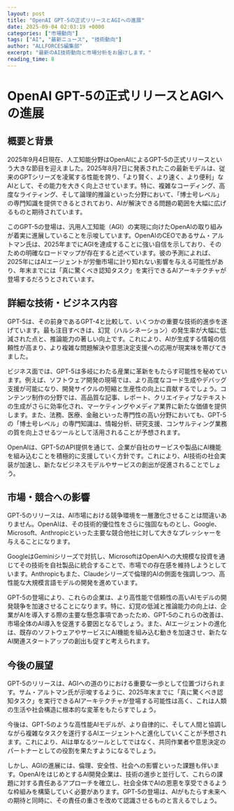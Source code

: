 ```yaml
---
layout: post
title: "OpenAI GPT-5の正式リリースとAGIへの進展"
date: 2025-09-04 02:03:19 +0000
categories: ["市場動向"]
tags: ["AI", "最新ニュース", "技術動向"]
author: "ALLFORCES編集部"
excerpt: "最新のAI技術動向と市場分析をお届けします。"
reading_time: 8
---
```

# OpenAI GPT-5の正式リリースとAGIへの進展

## 概要と背景

2025年9月4日現在、人工知能分野はOpenAIによるGPT-5の正式リリースという大きな節目を迎えました。2025年8月7日に発表されたこの最新モデルは、従来のGPTシリーズを凌駕する性能を誇り、「より賢く、より速く、より便利」なAIとして、その能力を大きく向上させています。特に、複雑なコーディング、高度なライティング、そして論理的推論といった分野において、「博士号レベル」の専門知識を提供できるとされており、AIが解決できる問題の範囲を大幅に広げるものと期待されています。

このGPT-5の登場は、汎用人工知能（AGI）の実現に向けたOpenAIの取り組みが着実に進展していることを示唆しています。OpenAIのCEOであるサム・アルトマン氏は、2025年までにAGIを達成することに強い自信を示しており、そのための明確なロードマップが存在すると述べています。彼の予測によれば、2025年にはAIエージェントが労働市場に計り知れない影響を与える可能性があり、年末までには「真に驚くべき認知タスク」を実行できるAIアーキテクチャが登場するだろうとされています。

## 詳細な技術・ビジネス内容

GPT-5は、その前身であるGPT-4と比較して、いくつかの重要な技術的進歩を遂げています。最も注目すべきは、幻覚（ハルシネーション）の発生率が大幅に低減された点と、推論能力の著しい向上です。これにより、AIが生成する情報の信頼性が高まり、より複雑な問題解決や意思決定支援への応用が現実味を帯びてきました。

ビジネス面では、GPT-5は多岐にわたる産業に革新をもたらす可能性を秘めています。例えば、ソフトウェア開発の現場では、より高度なコード生成やデバッグ支援が可能になり、開発サイクルの短縮と生産性の向上に貢献するでしょう。コンテンツ制作の分野では、高品質な記事、レポート、クリエイティブなテキストの生成がさらに効率化され、マーケティングやメディア業界に新たな価値を提供します。また、法務、医療、金融といった専門性の高い分野においても、GPT-5の「博士号レベル」の専門知識は、情報分析、研究支援、コンサルティング業務の質を向上させるツールとして活用されることが予想されます。

OpenAIは、GPT-5のAPI提供を通じて、企業が自社のサービスや製品にAI機能を組み込むことを積極的に支援していく方針です。これにより、AI技術の社会実装が加速し、新たなビジネスモデルやサービスの創出が促進されることでしょう。

## 市場・競合への影響

GPT-5のリリースは、AI市場における競争環境を一層激化させることは間違いありません。OpenAIは、その技術的優位性をさらに強固なものとし、Google、Microsoft、Anthropicといった主要な競合他社に対して大きなプレッシャーを与えることになります。

GoogleはGeminiシリーズで対抗し、MicrosoftはOpenAIへの大規模な投資を通じてその技術を自社製品に統合することで、市場での存在感を維持しようとしています。Anthropicもまた、Claudeシリーズで倫理的AIの側面を強調しつつ、高性能な大規模言語モデルの開発を進めています。

GPT-5の登場により、これらの企業は、より高性能で信頼性の高いAIモデルの開発競争を加速させることになります。特に、幻覚の低減と推論能力の向上は、企業がAIを導入する際の主要な懸念事項であったため、GPT-5のこれらの改善は、市場全体のAI導入を促進する要因となるでしょう。また、AIエージェントの進化は、既存のソフトウェアやサービスにAI機能を組み込む動きを加速させ、新たなAI関連スタートアップの創出も促すと考えられます。

## 今後の展望

GPT-5のリリースは、AGIへの道のりにおける重要な一歩として位置づけられます。サム・アルトマン氏が示唆するように、2025年末までに「真に驚くべき認知タスク」を実行できるAIアーキテクチャが登場する可能性は高く、これは人類の生活や社会構造に根本的な変革をもたらすでしょう。

今後は、GPT-5のような高性能AIモデルが、より自律的に、そして人間と協調しながら複雑なタスクを遂行するAIエージェントへと進化していくことが予想されます。これにより、AIは単なるツールとしてではなく、共同作業者や意思決定のパートナーとしての役割を果たすようになるでしょう。

しかし、AGIの進展には、倫理、安全性、社会への影響といった課題も伴います。OpenAIをはじめとするAI開発企業は、技術の進歩と並行して、これらの課題に対する責任あるアプローチを確立し、社会全体でAIの恩恵を享受できるような枠組みを構築していく必要があります。GPT-5の登場は、AIがもたらす未来への期待と同時に、その責任の重さを改めて認識させるものと言えるでしょう。
